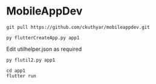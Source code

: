 # MobileAppDev
```
git pull https://github.com/ckuthyar/mobileappdev.git
```
```
py flutterCreateApp.py app1
```

Edit utilhelper.json as required

```
py flutil2.py app1
```
```
cd app1
flutter run
```


